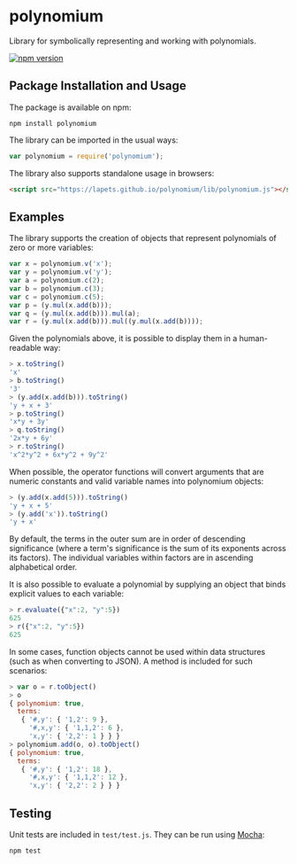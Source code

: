 # polynomium
Library for symbolically representing and working with polynomials.

[![npm version](https://badge.fury.io/js/polynomium.svg)](https://badge.fury.io/js/polynomium)

## Package Installation and Usage

The package is available on npm:
```shell
npm install polynomium
```
The library can be imported in the usual ways:
```javascript
var polynomium = require('polynomium');
```
The library also supports standalone usage in browsers:
```html
<script src="https://lapets.github.io/polynomium/lib/polynomium.js"></script>
```

## Examples

The library supports the creation of objects that represent polynomials of zero or more variables:
```javascript
var x = polynomium.v('x');
var y = polynomium.v('y');
var a = polynomium.c(2);
var b = polynomium.c(3);
var c = polynomium.c(5);
var p = (y.mul(x.add(b)));
var q = (y.mul(x.add(b))).mul(a);
var r = (y.mul(x.add(b))).mul((y.mul(x.add(b))));
```
Given the polynomials above, it is possible to display them in a human-readable way:
```javascript
> x.toString()
'x'
> b.toString()
'3'
> (y.add(x.add(b))).toString()
'y + x + 3'
> p.toString()
'x*y + 3y'
> q.toString()
'2x*y + 6y'
> r.toString()
'x^2*y^2 + 6x*y^2 + 9y^2'
```
When possible, the operator functions will convert arguments that are numeric constants and valid variable names into polynomium objects:
```javascript
> (y.add(x.add(5))).toString()
'y + x + 5'
> (y.add('x')).toString()
'y + x'
```
By default, the terms in the outer sum are in order of descending significance (where a term's significance is the sum of its exponents across its factors). The individual variables within factors are in ascending alphabetical order.

It is also possible to evaluate a polynomial by supplying an object that binds explicit values to each variable:
```javascript
> r.evaluate({"x":2, "y":5})
625
> r({"x":2, "y":5})
625
```
In some cases, function objects cannot be used within data structures (such as when converting to JSON). A method is included for such scenarios:
```javascript
> var o = r.toObject()
> o
{ polynomium: true,
  terms:
   { '#,y': { '1,2': 9 },
     '#,x,y': { '1,1,2': 6 },
     'x,y': { '2,2': 1 } } }
> polynomium.add(o, o).toObject()
{ polynomium: true,
  terms:
   { '#,y': { '1,2': 18 },
     '#,x,y': { '1,1,2': 12 },
     'x,y': { '2,2': 2 } } }
```

## Testing

Unit tests are included in `test/test.js`. They can be run using [Mocha](https://mochajs.org/):
```javascript
npm test
```
